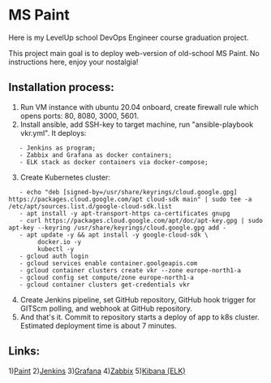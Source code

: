 # MS Paint

Here is my LevelUp school DevOps Engineer course graduation project.

This project main goal is to deploy web-version of old-school MS Paint.
No instructions here, enjoy your nostalgia!

## Installation process:
1) Run VM instance with ubuntu 20.04 onboard, create firewall rule which opens ports: 80, 8080, 3000, 5601.
2) Install ansible, add SSH-key to target machine, run "ansible-playbook vkr.yml". 
   It deploys:
```
   - Jenkins as program;
   - Zabbix and Grafana as docker containers;
   - ELK stack as docker containers via docker-compose;
```
3) Create Kubernetes cluster:
```
   - echo "deb [signed-by=/usr/share/keyrings/cloud.google.gpg] https://packages.cloud.google.com/apt cloud-sdk main" | sudo tee -a /etc/apt/sources.list.d/google-cloud-sdk.list
   - apt install -y apt-transport-https ca-certificates gnupg
   - curl https://packages.cloud.google.com/apt/doc/apt-key.gpg | sudo apt-key --keyring /usr/share/keyrings/cloud.google.gpg add -
   - apt update -y && apt install -y google-cloud-sdk \
        docker.io -y
        kubectl -y
   - gcloud auth login
   - gcloud services enable container.goolgeapis.com
   - gcloud container clusters create vkr --zone europe-north1-a
   - gcloud config set compute/zone europe-north1-a
   - gcloud container clusters get-credentials vkr
```
4) Create Jenkins pipeline, set GitHub repository, GitHub hook trigger for GITScm polling, and webhook at GitHub repository.
5) And that's it. Commit to repository starts a deploy of app to k8s cluster. Estimated deployment time is about 7 minutes.

## Links:
1)[Paint](http://35.228.58.197:8080)
2)[Jenkins](http://35.187.50.242:8080)
3)[Grafana](http://35.187.50.242:3000)
4)[Zabbix](http://35.187.50.242:80)
5)[Kibana (ELK)](http://35.187.50.242:5601)

